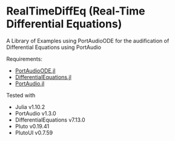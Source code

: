 # RealTimeDiffEq (Real-Time Differential Equations)
A Library of Examples using PortAudioODE for the audification of Differential Equations using PortAudio

Requirements:
- [PortAudioODE.jl](https://github.com/antonioortegabrook/PortAudioODE)
- [DifferentialEquations.jl](https://github.com/SciML/DifferentialEquations.jl)
- [PortAudio.jl](https://github.com/JuliaAudio/PortAudio.jl)

Tested with
- Julia v1.10.2
- PortAudio v1.3.0
- DifferentialEquations v7.13.0
- Pluto v0.19.41
- PlutoUI v0.7.59
